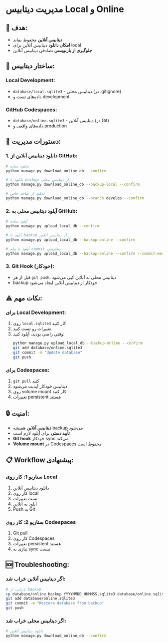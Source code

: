 # مدیریت دیتابیس Local و Online

## 🎯 **هدف:**
- **دیتابیس آنلاین** محفوظ بماند
- **امکان دانلود** دیتابیس آنلاین برای local
- **جلوگیری از بازنویسی** تصادفی دیتابیس آنلاین

## 📁 **ساختار دیتابیس:**

### **Local Development:**
- `database/local.sqlite3` - دیتابیس محلی (در .gitignore)
- داده‌های تست و development

### **GitHub Codespaces:**
- `database/online.sqlite3` - دیتابیس آنلاین (در Git)
- داده‌های واقعی و production

## 🔧 **دستورات مدیریت:**

### **1. دانلود دیتابیس آنلاین از GitHub:**
```bash
# دانلود ساده
python manage.py download_online_db --confirm

# دانلود با backup از دیتابیس محلی
python manage.py download_online_db --backup-local --confirm

# دانلود از شاخه خاص
python manage.py download_online_db --branch develop --confirm
```

### **2. آپلود دیتابیس محلی به GitHub:**
```bash
# آپلود ساده
python manage.py upload_local_db --confirm

# آپلود با backup از دیتابیس آنلاین
python manage.py upload_local_db --backup-online --confirm

# آپلود با پیام commit سفارشی
python manage.py upload_local_db --backup-online --confirm --commit-message "Update database with new data"
```

### **3. Git Hook (خودکار):**
- قبل از هر `git push`، دیتابیس محلی به آنلاین کپی می‌شود
- backup خودکار از دیتابیس آنلاین ایجاد می‌شود

## ⚠️ **نکات مهم:**

### **برای Local Development:**
1. روی `local.sqlite3` کار کنید
2. تغییرات رو تست کنید
3. وقتی راضی بودید، آپلود کنید:
   ```bash
   python manage.py upload_local_db --backup-online --confirm
   git add database/online.sqlite3
   git commit -m "Update database"
   git push
   ```

### **برای Codespaces:**
1. `git pull` کنید
2. دیتابیس خودکار آپدیت می‌شود
3. روی volume mount کار کنید
4. تغییرات persistent هستند

## 🔒 **امنیت:**

- **دیتابیس آنلاین** همیشه backup می‌شود
- **تأیید دستی** برای آپلود لازم است
- **Git hook** خودکار sync می‌کند
- **Volume mount** در Codespaces محفوظ است

## 📋 **Workflow پیشنهادی:**

### **سناریو 1: کار روی Local**
1. دانلود دیتابیس آنلاین
2. کار روی local
3. تست تغییرات
4. آپلود به آنلاین
5. Push به Git

### **سناریو 2: کار روی Codespaces**
1. Git pull
2. کار روی Codespaces
3. تغییرات persistent هستند
4. نیازی به sync نیست

## 🆘 **Troubleshooting:**

### **اگر دیتابیس آنلاین خراب شد:**
```bash
# بازیابی از backup
cp database/online_backup_YYYYMMDD_HHMMSS.sqlite3 database/online.sqlite3
git add database/online.sqlite3
git commit -m "Restore database from backup"
git push
```

### **اگر دیتابیس محلی خراب شد:**
```bash
# دانلود دیتابیس آنلاین
python manage.py download_online_db --confirm
```

